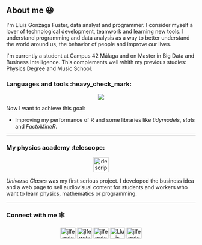 
## About me :smiley:

I'm Lluis Gonzaga Fuster, data analyst and programmer. I consider myself a lover of technological development, teamwork and learning new tools. I understand programming and data analysis as a way to better understand the world around us, the behavior of people and improve our lives.

I'm currently a student at Campus 42 Málaga and on Master in Big Data and Business Intelligence. This complements well whith my previous studies: Physics Degree and Music School.

<p align="center"> <h3>Languages and tools :heavy_check_mark:</h3></p> 
<p align="center">
  <a href="https://skillicons.dev">
    <img src="https://skillicons.dev/icons?i=c,fortran,cpp,javascript,r,python,mysql,mongodb,latex,linux,github,vscode" />
  </a>
</p>

Now I want to achieve this goal:
- Improving my performance of R and some libraries like *tidymodels*, *stats* and *FactoMineR*.

---
<p align="center"> <h3>My physics academy :telescope:</h3></p> 

<p align="center">
<a href="https://universoclases.com" target="blank">
<img align="center" src="https://www.universoclases.com/wp-content/uploads/2021/02/8.png" alt="descripción" style="heigth:30px; width: 40px" />
</a>
  
*Universo Clases* was my first serious project. I developed the business idea and a web page to sell audiovisual content for students and workers who want to learn physics, mathematics or programming.
  
---
<p align="center"> <h3>Connect with me 🕸️</h3></p> 

<p align="center">

<a href="https://github.com/LluisGonzaga21" target="blank">
<img align="center" src="https://cdn.jsdelivr.net/npm/simple-icons@3.0.1/icons/github.svg" alt="jlferrete" height="30px" width="40px" />
</a>
  
<a href="https://www.linkedin.com/in/lluis-gonzaga-fuster-8a4815151/" target="blank">
<img align="center" src="https://cdn.jsdelivr.net/npm/simple-icons@3.0.1/icons/linkedin.svg" alt="jlferrete" height="30px" width="40px" />
</a>
  
<a href="https://www.instagram.com/lluisgonzaga21/" target="blank">
<img align="center" src="https://cdn.jsdelivr.net/npm/simple-icons@3.0.1/icons/instagram.svg" alt="jlferrete" height="30px" width="40px" />
</a>

<a href="mailto:lluisgonzaga21@gmail.com " target="blank">
<img align="center" src="https://cdn.jsdelivr.net/npm/simple-icons@3.0.1/icons/gmail.svg" alt="Lluis Gonzaga Fuster" height="30" width="40" />
</a>
  
<a href="https://www.youtube.com/channel/UCjOqGvCG26WWFsku04XL_PA" target="blank">
<img align="center" src="https://cdn.jsdelivr.net/npm/simple-icons@3.0.1/icons/youtube.svg" alt="jlferrete" height="30px" width="40px" />
</a>

</p>


<!--
**LluisGonzaga21/LluisGonzaga21** is a ✨ _special_ ✨ repository because its `README.md` (this file) appears on your GitHub profile.

Here are some ideas to get you started:

- 🔭 I’m currently working on ...
- 🌱 I’m currently learning ...
- 👯 I’m looking to collaborate on ...
- 🤔 I’m looking for help with ...
- 💬 Ask me about ...
- 📫 How to reach me: ...
- 😄 Pronouns: ...
- ⚡ Fun fact: ...
<a href="https://github.com/anuraghazra/github-readme-stats">
  <img align="center" src="https://github-readme-stats.vercel.app/api/pin/?username=LluisGonzaga21&repo=github-readme-stats" />
</a>
<a href="https://github.com/anuraghazra/convoychat">
  <img align="center" src="https://github-readme-stats.vercel.app/api/pin/?username=LluisGonzaga21&repo=convoychat" />
</a>

![Top Langs](https://github-readme-stats.vercel.app/api/top-langs/?username=LluisGonzaga21&theme=gruvbox)
[![Anurag's github stats](https://github-readme-stats.vercel.app/api?username=LluisGonzaga21&theme=gruvbox)](https://github.com/anuraghazra/github-readme-stats)
-->
